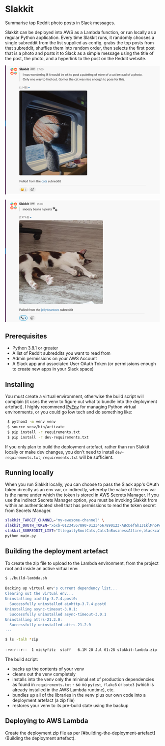 # Slakkit
Summarise top Reddit photo posts in Slack messages.

Slakkit can be deployed into AWS as a Lambda function, or run locally as a regular Python application. Every time
Slakkit runs, it randomly chooses a single subreddit from the list supplied as config, grabs the top posts from that
subreddit, shuffles them into random order, then selects the first post that is a photo and posts it to Slack as a
simple message using the title of the post, the photo, and a hyperlink to the post on the Reddit website.

<kbd><img src="readme-images/cat-reddit-1.png"/></kbd>

<kbd><img src="readme-images/cat-reddit-2.png"/></kbd>


## Prerequisites
- Python 3.8.1 or greater
- A list of Reddit subreddits you want to read from
- Admin permissions on your AWS Account
- A Slack app and associated User OAuth Token (or permissions enough to create new apps in your Slack space)


## Installing
You must create a virtual environment, otherwise the build script will complain (it uses the venv to figure out what
to bundle into the deployment artefact). I highly recommend [PyEnv](https://github.com/pyenv/pyenv) for managing Python
virtual environments, or you could go low tech and do something like:

```bash
 $ python3 -m venv venv
 $ source venv/bin/activate
 $ pip install -r requirements.txt
 $ pip install -r dev-requirements.txt
```

If you only plan to build the deployment artefact, rather than run Slakkit locally or make dev changes, you don't need
to install `dev-requirements.txt`; `requirements.txt` will be sufficient.


## Running locally
When you run Slakkit locally, you can choose to pass the Slack app's OAuth token directly as an env var, or indirectly,
whereby the value of the env var is the name under which the token is stored in AWS Secrets Manager. If you use the
indirect Secrets Manager option, you must be invoking Slakkit from within an authenticated shell that has permissions
to read the token secret from Secrets Manager.

```bash
slakkit_TARGET_CHANNEL="my-awesome-channel" \
slakkit_OAUTH_TOKEN="xoxb-01234567890-01234567890123-ABcDefGhIJ1klMnoPqrstuvw" \
slakkit_SUBREDDIT_LIST="IllegallySmolCats,CatsInBusinessAttire,blackcats,cats" \
python main.py
```


## Building the deployment artefact
To create the zip file to upload to the Lambda environment, from the project root and inside an active virtual env:

```bash
$ ./build-lambda.sh

Backing up virtual env's current dependency list...
Clearing out the virtual env...
Uninstalling aiohttp-3.7.4.post0:
  Successfully uninstalled aiohttp-3.7.4.post0
Uninstalling async-timeout-3.0.1:
  Successfully uninstalled async-timeout-3.0.1
Uninstalling attrs-21.2.0:
  Successfully uninstalled attrs-21.2.0
...
```

```bash
$ ls -talh *zip

-rw-r--r--  1 mickyfitz  staff   6.1M 20 Jul 01:28 slakkit-lambda.zip
```
The build script:

- backs up the contents of your venv
- cleans out the venv completely
- installs into the venv only the minimal set of production dependencies as found in `requirements.txt` - so no
`pytest`, `flake8` or `boto3` (which is already installed in the AWS Lambda runtime), etc.
- bundles up all of the libraries in the venv plus our own code into a deployment artefact (a zip file)
- restores your venv to its pre-build state using the backup


## Deploying to AWS Lambda
Create the deployment zip file as per [#building-the-deployment-artefact](Building the deployment artefact).

